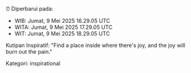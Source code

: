 ⏰ Diperbarui pada:
- WIB: Jumat, 9 Mei 2025 16.29.05 UTC
- WITA: Jumat, 9 Mei 2025 17.29.05 UTC
- WIT: Jumat, 9 Mei 2025 18.29.05 UTC

Kutipan Inspiratif:
"Find a place inside where there's joy, and the joy will burn out the pain."


Kategori: inspirational

